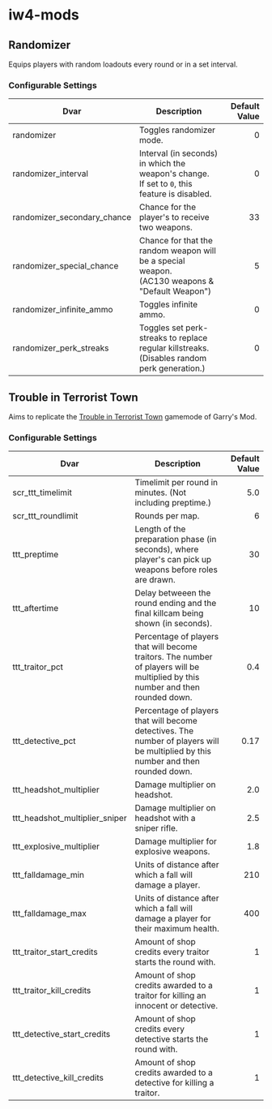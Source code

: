 # iw4-mods

## Randomizer
Equips players with random loadouts every round or in a set interval.

### Configurable Settings
| Dvar                        | Description                                                                                       | Default Value |
|-----------------------------|---------------------------------------------------------------------------------------------------|--------------:|
| randomizer                  | Toggles randomizer mode.                                                                          |             0 |
| randomizer_interval         | Interval (in seconds) in which the weapon's change.<br>If set to `0`, this feature is disabled.   |             0 |
| randomizer_secondary_chance | Chance for the player's to receive two weapons.                                                   |            33 |
| randomizer_special_chance   | Chance for that the random weapon will be a special weapon.<br>(AC130 weapons & "Default Weapon") |             5 |
| randomizer_infinite_ammo    | Toggles infinite ammo.                                                                            |             0 |
| randomizer_perk_streaks     | Toggles set perk-streaks to replace regular killstreaks.<br>(Disables random perk generation.)    |             0 |

## Trouble in Terrorist Town
Aims to replicate the [Trouble in Terrorist Town](https://www.troubleinterroristtown.com/) gamemode of Garry's Mod.

### Configurable Settings
| Dvar                           | Description                                                                                                                       | Default Value |
|--------------------------------|-----------------------------------------------------------------------------------------------------------------------------------|--------------:|
| scr_ttt_timelimit              | Timelimit per round in minutes. (Not including preptime.)                                                                         |           5.0 |
| scr_ttt_roundlimit             | Rounds per map.                                                                                                                   |             6 |
| ttt_preptime                   | Length of the preparation phase (in seconds), where player's can pick up weapons before roles are drawn.                          |            30 |
| ttt_aftertime                  | Delay betweeen the round ending and the final killcam being shown (in seconds).                                                   |            10 |
| ttt_traitor_pct                | Percentage of players that will become traitors. The number of players will be multiplied by this number and then rounded down.   |           0.4 |
| ttt_detective_pct              | Percentage of players that will become detectives. The number of players will be multiplied by this number and then rounded down. |          0.17 |
| ttt_headshot_multiplier        | Damage multiplier on headshot.                                                                                                    |           2.0 |
| ttt_headshot_multiplier_sniper | Damage multiplier on headshot with a sniper rifle.                                                                                |           2.5 |
| ttt_explosive_multiplier       | Damage multiplier for explosive weapons.                                                                                          |           1.8 |
| ttt_falldamage_min             | Units of distance after which a fall will damage a player.                                                                        |           210 |
| ttt_falldamage_max             | Units of distance after which a fall will damage a player for their maximum health.                                               |           400 |
| ttt_traitor_start_credits      | Amount of shop credits every traitor starts the round with.                                                                       |             1 |
| ttt_traitor_kill_credits       | Amount of shop credits awarded to a traitor for killing an innocent or detective.                                                 |             1 |
| ttt_detective_start_credits    | Amount of shop credits every detective starts the round with.                                                                     |             1 |
| ttt_detective_kill_credits     | Amount of shop credits awarded to a detective for killing a traitor.                                                              |             1 |
